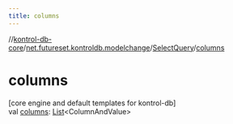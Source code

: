 ```yaml
---
title: columns
---
```

//[kontrol-db-core](../../../index.html)/[net.futureset.kontroldb.modelchange](../index.html)/[SelectQuery](index.html)/[columns](columns.html)



# columns



[core engine and default templates for kontrol-db]\
val [columns](columns.html): [List](https://kotlinlang.org/api/latest/jvm/stdlib/kotlin.collections/-list/index.html)&lt;ColumnAndValue&gt;




